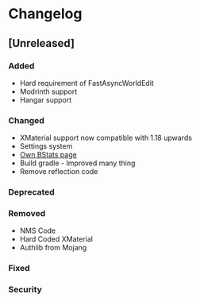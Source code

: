# Changelog

## [Unreleased]

### Added
- Hard requirement of FastAsyncWorldEdit
- Modrinth support
- Hangar support

### Changed
- XMaterial support now compatible with 1.18 upwards
- Settings system
- [Own BStats page](https://bstats.org/plugin/bukkit/BetterGoPaint/18734)
- Build gradle - Improved many thing
- Remove reflection code

### Deprecated

### Removed
- NMS Code
- Hard Coded XMaterial
- Authlib from Mojang
### Fixed

### Security
